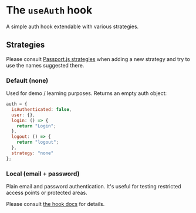 # The `useAuth` hook

A simple auth hook extendable with various strategies.

## Strategies

Please consult [Passport.js strategies](http://www.passportjs.org/packages/) when adding a new strategy and try to use the names suggested there.

### Default (none)

Used for demo / learning purposes.
Returns an empty auth object:

```js
auth = {
  isAuthenticated: false,
  user: {},
  login: () => {
    return "Login";
  },
  logout: () => {
    return "logout";
  },
  strategy: "none"
};
```

### Local (email + password)

Plain email and password authentication.
It's useful for testing restricted access points or protected areas.

Please consult [the hook docs](./strategies/useAuthStrategyLocal/useAuthStrategyLocal.md) for details.
